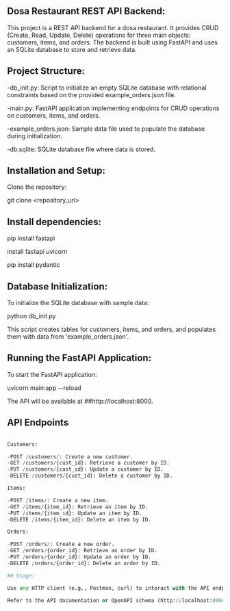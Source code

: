 ## Dosa Restaurant REST API Backend:

This project is a REST API backend for a dosa restaurant. It provides CRUD (Create, Read, Update, Delete) operations for three main objects: customers, items, and orders. The backend is built using FastAPI and uses an SQLite database to store and retrieve data.

## Project Structure:

-db_init.py: Script to initialize an empty SQLite database with relational constraints based on the provided example_orders.json file.

-main.py: FastAPI application implementing endpoints for CRUD operations on customers, items, and orders.

-example_orders.json: Sample data file used to populate the database during initialization.

-db.sqlite: SQLite database file where data is stored.

## Installation and Setup:

Clone the repository:

git clone <repository_url>

## Install dependencies:


pip install fastapi

install fastapi uvicorn

pip install pydantic


## Database Initialization:

To initialize the SQLite database with sample data:

python db_init.py

This script creates tables for customers, items, and orders, and populates them with data from 'example_orders.json'.

## Running the FastAPI Application:

To start the FastAPI application:

uvicorn main:app --reload

The API will be available at ##http://localhost:8000.

## API Endpoints
```python

Customers:

-POST /customers/: Create a new customer.
-GET /customers/{cust_id}: Retrieve a customer by ID.
-PUT /customers/{cust_id}: Update a customer by ID.
-DELETE /customers/{cust_id}: Delete a customer by ID.

Items:

-POST /items/: Create a new item.
-GET /items/{item_id}: Retrieve an item by ID.
-PUT /items/{item_id}: Update an item by ID.
-DELETE /items/{item_id}: Delete an item by ID.

Orders:

-POST /orders/: Create a new order.
-GET /orders/{order_id}: Retrieve an order by ID.
-PUT /orders/{order_id}: Update an order by ID.
-DELETE /orders/{order_id}: Delete an order by ID.

## Usage:

Use any HTTP client (e.g., Postman, curl) to interact with the API endpoints.

Refer to the API documentation or OpenAPI schema (http://localhost:8000/docs) for detailed usage instructions.
